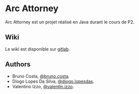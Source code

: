 # Arc Attorney

Arc Attorney est un projet réalisé en Java durant le cours de P2.

Wiki
----

Le wiki est disponible sur [gitlab](https://gitlab-etu.ing.he-arc.ch/isc/2021/projet-p2-java/arc-attorney/arc-attorney/-/wikis/home).

Authors
-------

* Bruno Costa, [@bruno.costa](https://gitlab-etu.ing.he-arc.ch/bruno.costa).
* Diogo Lopes Da Silva, [@diogo.lopesdas](https://gitlab-etu.ing.he-arc.ch/diogo.lopesdas).
* Valentino Izzo, [@valentin.izzo](https://gitlab-etu.ing.he-arc.ch/valentin.izzo).
